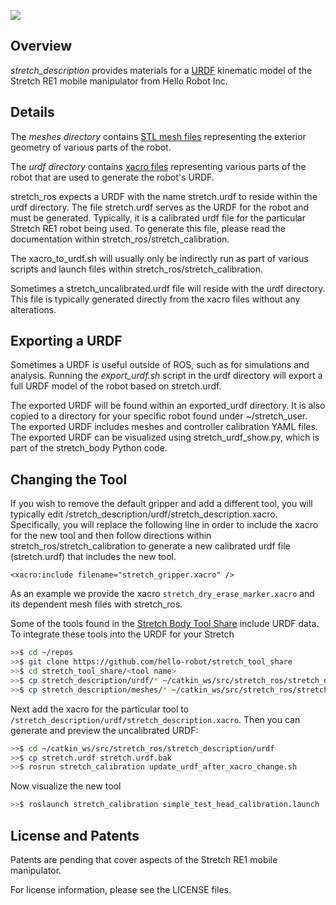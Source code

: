 ![](../images/HelloRobotLogoBar.png)

## Overview

*stretch_description* provides materials for a [URDF](http://wiki.ros.org/urdf) kinematic model of the Stretch RE1 mobile manipulator from Hello Robot Inc.

## Details

The *meshes directory* contains [STL mesh files](https://en.wikipedia.org/wiki/STL_(file_format)) representing the exterior geometry of various parts of the robot. 

The *urdf directory* contains [xacro files](http://wiki.ros.org/xacro) representing various parts of the robot that are used to generate the robot's URDF. 

stretch_ros expects a URDF with the name stretch.urdf to reside within the urdf directory. The file stretch.urdf serves as the URDF for the robot and must be generated. Typically, it is a calibrated urdf file for the particular Stretch RE1 robot being used. To generate this file, please read the documentation within stretch_ros/stretch_calibration. 

The xacro_to_urdf.sh will usually only be indirectly run as part of various scripts and launch files within stretch_ros/stretch_calibration. 

Sometimes a stretch_uncalibrated.urdf file will reside with the urdf directory. This file is typically generated directly from the xacro files without any alterations. 

## Exporting a URDF

Sometimes a URDF is useful outside of ROS, such as for simulations and analysis. Running the *export_urdf.sh* script in the urdf directory will export a full URDF model of the robot based on stretch.urdf. 

The exported URDF will be found within an exported_urdf directory. It is also copied to a directory for your specific robot found under ~/stretch_user. The exported URDF includes meshes and controller calibration YAML files. The exported URDF can be visualized using stretch_urdf_show.py, which is part of the stretch_body Python code. 

## Changing the Tool

If you wish to remove the default gripper and add a different tool, you will typically edit /stretch_description/urdf/stretch_description.xacro. Specifically, you will replace the following line in order to include the xacro for the new tool and then follow directions within stretch_ros/stretch_calibration to generate a new calibrated urdf file (stretch.urdf) that includes the new tool.

`<xacro:include filename="stretch_gripper.xacro" />`

As an example we provide the xacro `stretch_dry_erase_marker.xacro` and its dependent mesh files with stretch_ros. 

Some of the tools found in the [Stretch Body Tool Share](https://github.com/hello-robot/stretch_tool_share/) include URDF data. To integrate these tools into the URDF for your Stretch

```bash
>>$ cd ~/repos
>>$ git clone https://github.com/hello-robot/stretch_tool_share
>>$ cd stretch_tool_share/<tool name>
>>$ cp stretch_description/urdf/* ~/catkin_ws/src/stretch_ros/stretch_description/urdf/
>>$ cp stretch_description/meshes/* ~/catkin_ws/src/stretch_ros/stretch_description/meshes/
```

Next add the xacro for the particular tool to `/stretch_description/urdf/stretch_description.xacro`. Then you can generate and preview the uncalibrated URDF:

```bash
>>$ cd ~/catkin_ws/src/stretch_ros/stretch_description/urdf
>>$ cp stretch.urdf stretch.urdf.bak
>>$ rosrun stretch_calibration update_urdf_after_xacro_change.sh
```

Now visualize the new tool

```bash
>>$ roslaunch stretch_calibration simple_test_head_calibration.launch
```



## License and Patents

Patents are pending that cover aspects of the Stretch RE1 mobile manipulator.

For license information, please see the LICENSE files. 
